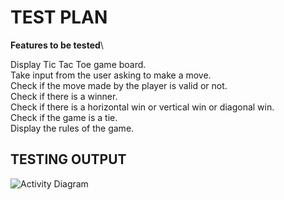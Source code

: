 # TEST PLAN

**Features to be tested**\

Display Tic Tac Toe game board.\
Take input from the user asking to make a move.\
Check if the move made by the player is valid or not.\
Check if there is a winner.\
Check if there is a horizontal win or vertical win or diagonal win.\
Check if the game is a tie.\
Display the rules of the game.

## TESTING OUTPUT

![Activity Diagram](https://github.com/stepin105083/Tic_Tac_Toe/blob/main/TicTacToe_C/4_TestPlanAndOutput/Testoutput.png)
